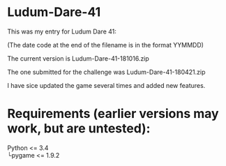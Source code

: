 # Ludum-Dare-41
This was my entry for Ludum Dare 41:

(The date code at the end of the filename is in the format YYMMDD)

The current version is Ludum-Dare-41-181016.zip

The one submitted for the challenge was Ludum-Dare-41-180421.zip

I have sice updated the game several times and added new features.

# Requirements (earlier versions may work, but are untested):
Python <= 3.4<br>
└pygame <= 1.9.2
